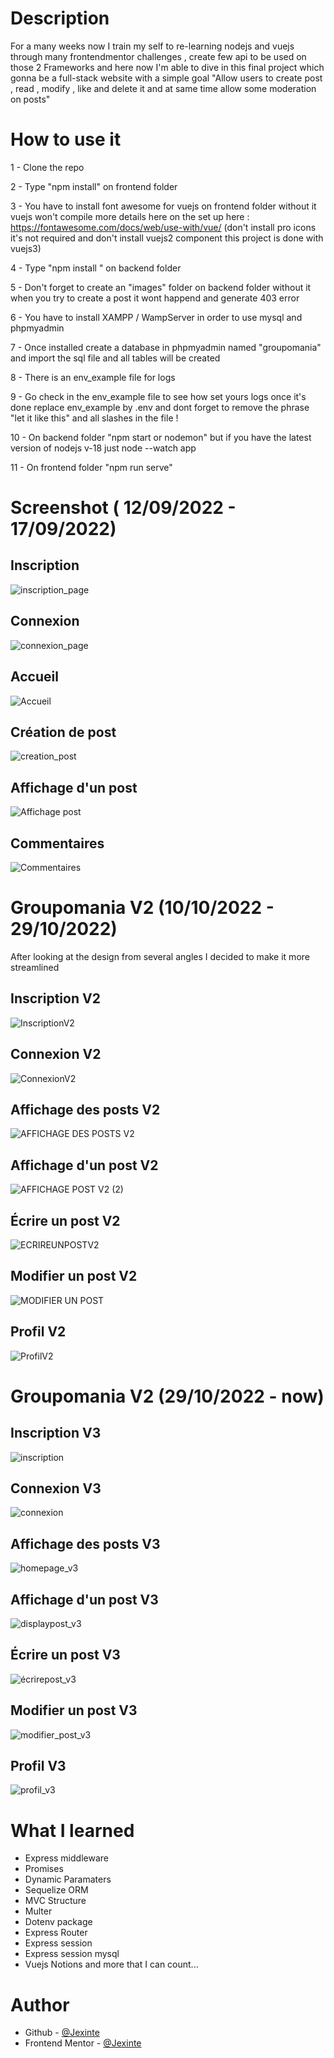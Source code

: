 # Description

For a many weeks now I train my self to re-learning nodejs and vuejs through many frontendmentor challenges , create few api to be used on those 2 Frameworks and here now I'm able to dive in this final project which gonna be a full-stack website with a simple goal "Allow users to create post , read , modify , like and delete it and at same time allow some moderation on posts"


# How to use it

 1 - Clone the repo

 2 - Type "npm install" on frontend folder
 
 3 - You have to install font awesome for vuejs on frontend folder without it vuejs won't compile more details here on the set up here : https://fontawesome.com/docs/web/use-with/vue/  (don't install pro icons it's not required and don't install vuejs2 component this project is done with vuejs3)

 4 - Type "npm install " on backend folder 
 
 5 - Don't forget to create an "images" folder on backend folder without it when you try to create a post it wont happend and generate 403 error

 6 - You have to install XAMPP / WampServer in order to use mysql and phpmyadmin

 7 - Once installed create a database in phpmyadmin named "groupomania" and import the sql file and all tables will be created 

 8 - There is an env_example file for logs 

 9 - Go check in the env_example file  to see how set yours logs once it's done replace env_example by .env and dont forget to remove the phrase "let it like this" and all slashes in the file !
  
 10 - On backend folder "npm start or nodemon" but if you have the latest version of nodejs v-18 just node --watch app 

 11 - On frontend folder "npm run serve"


# Screenshot ( 12/09/2022 - 17/09/2022)

## Inscription 
![inscription_page](https://user-images.githubusercontent.com/88725081/190871206-d7b4dd3f-a5ad-4c92-8b87-bdb14a312122.PNG)

## Connexion 
![connexion_page](https://user-images.githubusercontent.com/88725081/190871204-e93898d5-b051-44af-a11e-f2f5096e998d.PNG)

## Accueil
![Accueil](https://user-images.githubusercontent.com/88725081/191082151-68655e1d-e2e4-413d-8713-4c65b41c6933.png)


## Création de post
![creation_post](https://user-images.githubusercontent.com/88725081/190871354-56b35847-b768-4ed5-8862-789419eea229.PNG)

## Affichage d'un post
![Affichage post ](https://user-images.githubusercontent.com/88725081/191080561-13b2f27b-1fe7-473d-bcab-00518008611e.png)

## Commentaires
![Commentaires](https://user-images.githubusercontent.com/88725081/191080925-09888209-2e41-4b34-8a85-7701ff4a8afe.png)


# Groupomania V2 (10/10/2022 - 29/10/2022)

After looking at the design from several angles I decided to make it more streamlined

## Inscription V2 
![InscriptionV2](https://user-images.githubusercontent.com/88725081/194826398-d5f211a5-fd27-4108-a081-80313f55b710.PNG)

## Connexion V2
![ConnexionV2](https://user-images.githubusercontent.com/88725081/194826506-4934b957-1ba2-49dc-bc86-6da9ed684f60.png)

## Affichage des posts V2
![AFFICHAGE DES POSTS V2](https://user-images.githubusercontent.com/88725081/194826635-5d571fce-60d7-4bce-abf7-07d1a963cab7.png)

## Affichage d'un post V2
![AFFICHAGE POST V2 (2)](https://user-images.githubusercontent.com/88725081/194826686-9304750d-6b15-4a87-a5f0-0699baa5f1fb.png)

## Écrire un post V2
![ECRIREUNPOSTV2](https://user-images.githubusercontent.com/88725081/194826750-7294a5c9-5ff2-4047-9829-f2d4a4436b7c.png)


## Modifier un post V2
![MODIFIER UN POST](https://user-images.githubusercontent.com/88725081/194826798-688bbec1-b924-486d-a883-97e1b2866477.PNG)

## Profil V2

![ProfilV2](https://user-images.githubusercontent.com/88725081/194826929-5988d7e9-6ab7-4c9c-a77f-7abdcb6a153c.png)


# Groupomania V2 (29/10/2022 - now)

## Inscription V3

![inscription](https://user-images.githubusercontent.com/88725081/198844884-a19c7613-f72c-463e-950c-c6ddd50a1a9d.PNG)

## Connexion V3

![connexion](https://user-images.githubusercontent.com/88725081/198844878-dd719a33-eb01-43b3-95b5-5c124948a3d0.png)

## Affichage des posts V3

![homepage_v3](https://user-images.githubusercontent.com/88725081/198844883-84c2daf5-9da2-438d-a226-a67ffd74eb24.png)

## Affichage d'un post V3

![displaypost_v3](https://user-images.githubusercontent.com/88725081/198844880-9863ed3c-9098-4d4d-a40f-b949ab0ee59f.png)

## Écrire un post V3

![écrirepost_v3](https://user-images.githubusercontent.com/88725081/198844882-d093d47b-30ec-4d49-a1e2-3eb491fd3819.png)


## Modifier un post V3

![modifier_post_v3](https://user-images.githubusercontent.com/88725081/198844887-f7ba6241-4b48-44c9-b033-c3096face88e.png)

## Profil V3

![profil_v3](https://user-images.githubusercontent.com/88725081/198844875-f2d0d429-f683-432a-8c28-bb437ea1dc74.png)


# What I learned

 - Express middleware
 - Promises
 - Dynamic Paramaters
 - Sequelize ORM 
 - MVC Structure
 - Multer
 - Dotenv package
 - Express Router
 - Express session
 - Express session mysql
 - Vuejs Notions
  and more that I can count...

# Author

- Github - [@Jexinte](https://github.com/Jexinte)
- Frontend Mentor - [@Jexinte](https://www.frontendmentor.io/profile/Jexinte)

